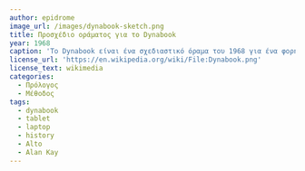 ```yaml
---
author: epidrome
image_url: /images/dynabook-sketch.png
title: Προσχέδιο οράματος για το Dynabook
year: 1968
caption: 'Το Dynabook είναι ένα σχεδιαστικό όραμα του 1968 για ένα φορητό υπολογιστή τύπου τάμπλετ από τον Alan Kay που απευθύνεται σε παιδιά και μπορεί να προγραμματιστεί με στόχο την προσωπική έκφραση και την επεξεργασία της πληροφορίας'
license_url: 'https://en.wikipedia.org/wiki/File:Dynabook.png'
license_text: wikimedia
categories:
  - Πρόλογος
  - Μέθοδος
tags:
  - dynabook
  - tablet
  - laptop
  - history
  - Alto
  - Alan Kay
---
```

